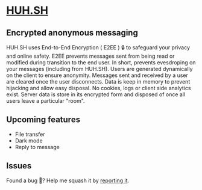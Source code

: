 # [HUH.SH](https://huh.sh)

## Encrypted anonymous messaging
HUH.SH uses End-to-End Encryption ( E2EE ) 🔒 to safeguard your privacy and online safety. E2EE prevents messages sent from being read or modified during transition to the end user. In short, prevents evesdroping on your messages (including from HUH.SH). Users are generated dynamically on the client to ensure anonymity. Messages sent and received by a user are cleared once the user disconnects. Data is keep in memory to prevent hijacking and allow easy disposal. No cookies, logs or client side analytics exist. Server data is store in its encrypted form and disposed of once all users leave a particular "room".

## Upcoming features
 - File transfer
 - Dark mode
 - Reply to message

## Issues
Found a bug 🐛? Help me squash it by [reporting it](https://github.com/adelinosousa/huh.sh/issues/new).
